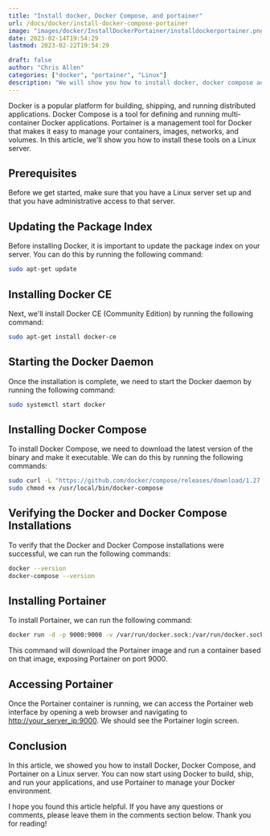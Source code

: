 ```yaml
---
title: "Install docker, Docker Compose, and portainer"
url: /docs/docker/install-docker-compose-portainer
image: "images/docker/InstallDockerPortainer/installdockerportainer.png"
date: 2023-02-14T19:54:29
lastmod: 2023-02-22T19:54:29

draft: false
author: "Chris Allen"
categories: ["docker", "portainer", "Linux"]
description: "We will show you how to install docker, docker compose and portainer on your Linux server"
---
```



Docker is a popular platform for building, shipping, and running distributed applications. Docker Compose is a tool for defining and running multi-container Docker applications. Portainer is a management tool for Docker that makes it easy to manage your containers, images, networks, and volumes. In this article, we'll show you how to install these tools on a Linux server.

## Prerequisites

Before we get started, make sure that you have a Linux server set up and that you have administrative access to that server.

## Updating the Package Index

Before installing Docker, it is important to update the package index on your server. You can do this by running the following command:

```bash
sudo apt-get update
```

## Installing Docker CE

Next, we'll install Docker CE (Community Edition) by running the following command:

```bash
sudo apt-get install docker-ce
```

## Starting the Docker Daemon

Once the installation is complete, we need to start the Docker daemon by running the following command:

```bash
sudo systemctl start docker
```

## Installing Docker Compose

To install Docker Compose, we need to download the latest version of the binary and make it executable. We can do this by running the following commands:

```bash
sudo curl -L "https://github.com/docker/compose/releases/download/1.27.4/docker-compose-$(uname -s)-$(uname -m)" -o /usr/local/bin/docker-compose
sudo chmod +x /usr/local/bin/docker-compose
```

## Verifying the Docker and Docker Compose Installations

To verify that the Docker and Docker Compose installations were successful, we can run the following commands:

```bash
docker --version
docker-compose --version
```

## Installing Portainer

To install Portainer, we can run the following command:

```bash
docker run -d -p 9000:9000 -v /var/run/docker.sock:/var/run/docker.sock portainer/portainer
```

This command will download the Portainer image and run a container based on that image, exposing Portainer on port 9000.

## Accessing Portainer

Once the Portainer container is running, we can access the Portainer web interface by opening a web browser and navigating to <http://your_server_ip:9000>. We should see the Portainer login screen.

## Conclusion

In this article, we showed you how to install Docker, Docker Compose, and Portainer on a Linux server. You can now start using Docker to build, ship, and run your applications, and use Portainer to manage your Docker environment.

I hope you found this article helpful. If you have any questions or comments, please leave them in the comments section below. Thank you for reading!
